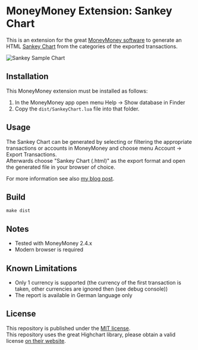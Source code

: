 # MoneyMoney Extension: Sankey Chart

This is an extension for the great [MoneyMoney software](https://moneymoney-app.com/) to generate an HTML [Sankey Chart](https://de.wikipedia.org/wiki/Sankey-Diagramm) from the categories of the exported transactions.

![Sankey Sample Chart](https://dev-investor.de/wp-content/uploads/moneymoney_sankey_diagramm-1.jpg)

## Installation

This MoneyMoney extension must be installed as follows:
1. In the MoneyMoney app open menu Help → Show database in Finder
2. Copy the `dist/SankeyChart.lua` file into that folder.

## Usage

The Sankey Chart can be generated by selecting or filtering the appropriate transactions or accounts in MoneyMoney and choose menu Account → Export Transactions.  
Afterwards choose "Sankey Chart (.html)" as the export format and open the generated file in your browser of choice.

For more information see also [my blog post](https://dev-investor.de/finanz-apps/money-money/kategorien-budgets-nutzen/).

## Build

```
make dist
```

## Notes

- Tested with MoneyMoney 2.4.x
- Modern browser is required

## Known Limitations
- Only 1 currency is supported (the currency of the first transaction is taken, other currencies are ignored then (see debug console))
- The report is available in German language only

## License

This repository is published under the [MIT license](./LICENSE).  
This repository uses the great Highchart library, please obtain a valid license [on their website](https://shop.highcharts.com/).